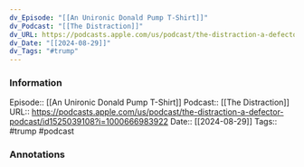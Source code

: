```yaml
---
dv_Episode: "[[An Unironic Donald Pump T-Shirt]]"
dv_Podcast: "[[The Distraction]]"
dv_URL: https://podcasts.apple.com/us/podcast/the-distraction-a-defector-podcast/id1525039108?i=1000666983922
dv_Date: "[[2024-08-29]]"
dv_Tags: "#trump"
---
```

### Information

Episode:: [[An Unironic Donald Pump T-Shirt]]
Podcast:: [[The Distraction]]
URL:: https://podcasts.apple.com/us/podcast/the-distraction-a-defector-podcast/id1525039108?i=1000666983922
Date:: [[2024-08-29]]
Tags:: #trump
#podcast


### Annotations

